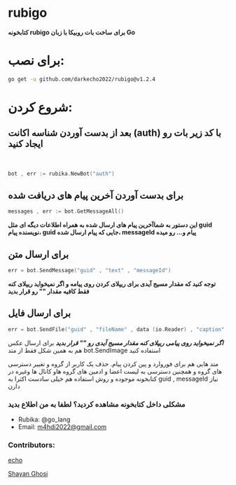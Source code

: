 # rubigo
**‌کتابخونه rubigo برای ساخت بات روبیکا با زبان Go**

# برای نصب:

```sh
go get -u github.com/darkecho2022/rubigo@v1.2.4
```

# شروع کردن:
## بعد از بدست آوردن شناسه اکانت (auth) با کد زیر بات رو ایجاد کنید
‍‍

```go
bot , err := rubika.NewBot("auth")
```

## برای بدست آوردن آخرین پیام های دریافت شده

```go
messages , err := bot.GetMessageAll()
```

**این دستور به شماآخرین پیام های ارسال شده به همراه اطلاعات دیگه ای مثل guid نویسنده پیام، guid جایی که پیام ارسال شده، messageId پیام و... رو میده**

## برای ارسال متن

```go
err = bot.SendMessage("guid" , "text" , "messageId")
```
**توجه کنید که مقدار مسیج آیدی برای ریپلای کردن روی پیامه و اگر نمیخواید ریپلای کنه فقط کافیه مقدار "" رو قرار بدید**

## برای ارسال فایل

```go
err = bot.SendFile("guid" , "fileName" , data (io.Reader) , "caption" , "MessageId")
```
***اگر نمیخواید روی پیامی ریپلای کنه مقدار مسیج آیدی رو "" قرار بدید***
برای ارسال عکس هم به همین شکل فقط از متد bot.SendImage استفاده کنید

متد هایی هم برای فوروارد و پین کردن پیام. حذف یک کاربر از گروه و تغییر دسترسی های گروه و همچنین دسترسی به لیست اعضا و ادمین های گروه هاو کانال ها وغیره در کتابخونه موجوده و روش استفاده هم خیلی سادست اکثرا به guid , messageId نیاز دارن

### مشکلی داخل کتابخونه مشاهده کردید؟ لطفا به من اطلاع بدید
+ Rubika: @go_lang
+ Email: m4hdi2022@gmail.com

### Contributors:
[echo](https://github.com/darkecho2022/)

[Shayan Ghosi](https://github.com/shadowcoder2020/)
